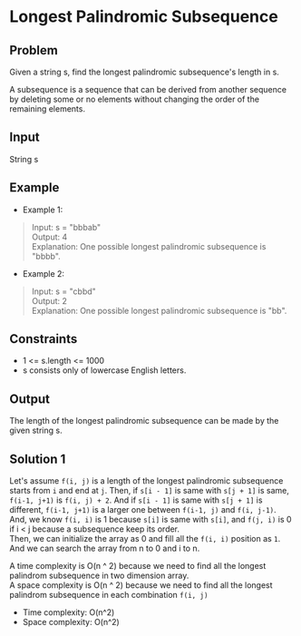 # Longest Palindromic Subsequence

## Problem

Given a string s, find the longest palindromic subsequence's length in s.

A subsequence is a sequence that can be derived from another sequence by deleting some or no elements without changing the order of the remaining elements.

## Input

String s

## Example

- Example 1:

>Input: s = "bbbab"  
Output: 4  
Explanation: One possible longest palindromic subsequence is "bbbb".

- Example 2:

>Input: s = "cbbd"  
Output: 2  
Explanation: One possible longest palindromic subsequence is "bb".

## Constraints

- 1 <= s.length <= 1000
- s consists only of lowercase English letters.

## Output

The length of the longest palindromic subsequence can be made by the given string s.

## Solution 1

Let's assume `f(i, j)` is a length of the longest palindromic subsequence starts from `i` and end at `j`. Then, if `s[i - 1]` is same with `s[j + 1]` is same, `f(i-1, j+1)` is `f(i, j) + 2`. And if `s[i - 1]` is same with `s[j + 1]` is different, `f(i-1, j+1)` is a larger one between `f(i-1, j)` and `f(i, j-1)`.  
And, we know `f(i, i)` is 1 because `s[i]` is same with `s[i]`, and `f(j, i)` is 0 if i < j because a subsequence keep its order.  
Then, we can initialize the array as 0 and fill all the `f(i, i)` position as `1`. And we can search the array from n to 0 and i to n.

A time complexity is O(n ^ 2) because we need to find all the longest palindrom subsequence in two dimension array.  
A space complexity is O(n ^ 2) because we need to find all the longest palindrom subsequence in each combination `f(i, j)`

- Time complexity: O(n^2)
- Space complexity: O(n^2)
